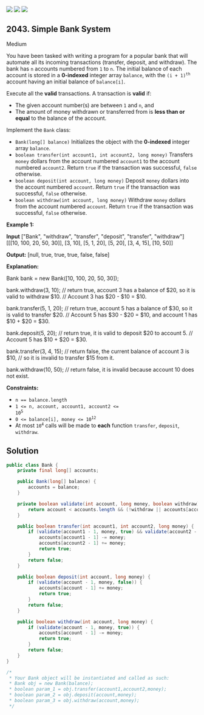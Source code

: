 [![](https://img.shields.io/github/stars/javadev/LeetCode-in-Java?label=Stars&style=flat-square)](https://github.com/javadev/LeetCode-in-Java)
[![](https://img.shields.io/github/forks/javadev/LeetCode-in-Java?label=Fork%20me%20on%20GitHub%20&style=flat-square)](https://github.com/javadev/LeetCode-in-Java/fork)
[![](https://img.shields.io/badge/-LeetCode%20in%20Kotlin-blue?style=flat-square)](https://github.com/javadev/LeetCode-in-Kotlin)

## 2043\. Simple Bank System

Medium

You have been tasked with writing a program for a popular bank that will automate all its incoming transactions (transfer, deposit, and withdraw). The bank has `n` accounts numbered from `1` to `n`. The initial balance of each account is stored in a **0-indexed** integer array `balance`, with the <code>(i + 1)<sup>th</sup></code> account having an initial balance of `balance[i]`.

Execute all the **valid** transactions. A transaction is **valid** if:

*   The given account number(s) are between `1` and `n`, and
*   The amount of money withdrawn or transferred from is **less than or equal** to the balance of the account.

Implement the `Bank` class:

*   `Bank(long[] balance)` Initializes the object with the **0-indexed** integer array `balance`.
*   `boolean transfer(int account1, int account2, long money)` Transfers `money` dollars from the account numbered `account1` to the account numbered `account2`. Return `true` if the transaction was successful, `false` otherwise.
*   `boolean deposit(int account, long money)` Deposit `money` dollars into the account numbered `account`. Return `true` if the transaction was successful, `false` otherwise.
*   `boolean withdraw(int account, long money)` Withdraw `money` dollars from the account numbered `account`. Return `true` if the transaction was successful, `false` otherwise.

**Example 1:**

**Input** ["Bank", "withdraw", "transfer", "deposit", "transfer", "withdraw"] [[[10, 100, 20, 50, 30]], [3, 10], [5, 1, 20], [5, 20], [3, 4, 15], [10, 50]]

**Output:** [null, true, true, true, false, false]

**Explanation:** 

Bank bank = new Bank([10, 100, 20, 50, 30]); 

bank.withdraw(3, 10); // return true, account 3 has a balance of $20, so it is valid to withdraw $10. 
                       // Account 3 has $20 - $10 = $10. 

bank.transfer(5, 1, 20); // return true, account 5 has a balance of $30, so it is valid to transfer $20.
                         // Account 5 has $30 - $20 = $10, and account 1 has $10 + $20 = $30. 

bank.deposit(5, 20); // return true, it is valid to deposit $20 to account 5. 
                     // Account 5 has $10 + $20 = $30.

bank.transfer(3, 4, 15); // return false, the current balance of account 3 is $10, 
                         // so it is invalid to transfer $15 from it.

bank.withdraw(10, 50); // return false, it is invalid because account 10 does not exist.

**Constraints:**

*   `n == balance.length`
*   <code>1 <= n, account, account1, account2 <= 10<sup>5</sup></code>
*   <code>0 <= balance[i], money <= 10<sup>12</sup></code>
*   At most <code>10<sup>4</sup></code> calls will be made to **each** function `transfer`, `deposit`, `withdraw`.

## Solution

```java
public class Bank {
    private final long[] accounts;

    public Bank(long[] balance) {
        accounts = balance;
    }

    private boolean validate(int account, long money, boolean withdraw) {
        return account < accounts.length && (!withdraw || accounts[account] >= money);
    }

    public boolean transfer(int account1, int account2, long money) {
        if (validate(account1 - 1, money, true) && validate(account2 - 1, 0, false)) {
            accounts[account1 - 1] -= money;
            accounts[account2 - 1] += money;
            return true;
        }
        return false;
    }

    public boolean deposit(int account, long money) {
        if (validate(account - 1, money, false)) {
            accounts[account - 1] += money;
            return true;
        }
        return false;
    }

    public boolean withdraw(int account, long money) {
        if (validate(account - 1, money, true)) {
            accounts[account - 1] -= money;
            return true;
        }
        return false;
    }
}

/*
 * Your Bank object will be instantiated and called as such:
 * Bank obj = new Bank(balance);
 * boolean param_1 = obj.transfer(account1,account2,money);
 * boolean param_2 = obj.deposit(account,money);
 * boolean param_3 = obj.withdraw(account,money);
 */
```